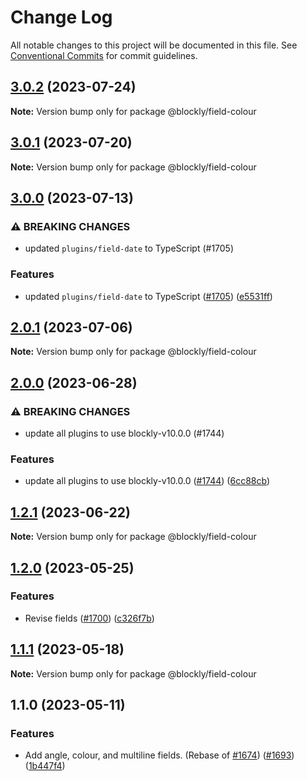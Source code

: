 # Change Log

All notable changes to this project will be documented in this file.
See [Conventional Commits](https://conventionalcommits.org) for commit guidelines.

## [3.0.2](https://github.com/google/blockly-samples/compare/@blockly/field-colour@3.0.1...@blockly/field-colour@3.0.2) (2023-07-24)

**Note:** Version bump only for package @blockly/field-colour





## [3.0.1](https://github.com/google/blockly-samples/compare/@blockly/field-colour@3.0.0...@blockly/field-colour@3.0.1) (2023-07-20)

**Note:** Version bump only for package @blockly/field-colour





## [3.0.0](https://github.com/google/blockly-samples/compare/@blockly/field-colour@2.0.1...@blockly/field-colour@3.0.0) (2023-07-13)


### ⚠ BREAKING CHANGES

* updated `plugins/field-date` to TypeScript (#1705)

### Features

* updated `plugins/field-date` to TypeScript ([#1705](https://github.com/google/blockly-samples/issues/1705)) ([e5531ff](https://github.com/google/blockly-samples/commit/e5531fffe188ee361a16fe48ed126b34e51a8d30))



## [2.0.1](https://github.com/google/blockly-samples/compare/@blockly/field-colour@2.0.0...@blockly/field-colour@2.0.1) (2023-07-06)

**Note:** Version bump only for package @blockly/field-colour





## [2.0.0](https://github.com/google/blockly-samples/compare/@blockly/field-colour@1.2.1...@blockly/field-colour@2.0.0) (2023-06-28)


### ⚠ BREAKING CHANGES

* update all plugins to use blockly-v10.0.0 (#1744)

### Features

* update all plugins to use blockly-v10.0.0 ([#1744](https://github.com/google/blockly-samples/issues/1744)) ([6cc88cb](https://github.com/google/blockly-samples/commit/6cc88cbef39d4ad664a668d3d46eb29ba7292f9c))



## [1.2.1](https://github.com/google/blockly-samples/compare/@blockly/field-colour@1.2.0...@blockly/field-colour@1.2.1) (2023-06-22)

**Note:** Version bump only for package @blockly/field-colour





## [1.2.0](https://github.com/google/blockly-samples/compare/@blockly/field-colour@1.1.1...@blockly/field-colour@1.2.0) (2023-05-25)


### Features

* Revise fields ([#1700](https://github.com/google/blockly-samples/issues/1700)) ([c326f7b](https://github.com/google/blockly-samples/commit/c326f7b1ef54fe45387046c693ebd5afe2b2c571))



## [1.1.1](https://github.com/google/blockly-samples/compare/@blockly/field-colour@1.1.0...@blockly/field-colour@1.1.1) (2023-05-18)

**Note:** Version bump only for package @blockly/field-colour





## 1.1.0 (2023-05-11)


### Features

* Add angle, colour, and multiline fields. (Rebase of [#1674](https://github.com/google/blockly-samples/issues/1674)) ([#1693](https://github.com/google/blockly-samples/issues/1693)) ([1b447f4](https://github.com/google/blockly-samples/commit/1b447f41d6293f14e846b8a4d82d289a5637a99a))
